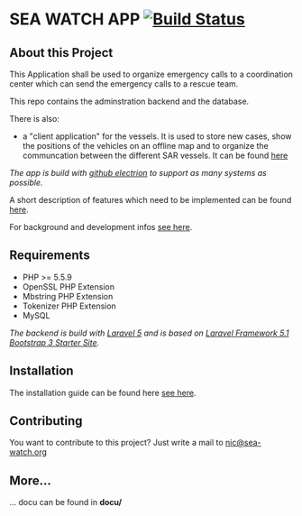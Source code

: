 SEA WATCH APP [![Build Status](https://travis-ci.org/sea-watch/SAR-Server.svg?branch=master)](https://travis-ci.org/sea-watch/SAR-Server)
===================

About this Project
---------------------
This Application shall be used to organize emergency calls to a coordination center which can send the emergency calls to a rescue team.

This repo contains the adminstration backend and the database. 

There is also:

-  a "client application" for the vessels. It is used to store new cases, show the positions of the vehicles on an offline map and to organize the communcation between the different SAR vessels. It can be found [here](https://github.com/sea-watch/swCommand-Desktop-Client)

*The app is build with [github electrion](https://github.com/electron/electron) to support as many systems as possible.* 

A short description of features which need to be implemented can be found [here](./docu/idea.md').

For background and development infos [see here](./docu/dev_informations.md).

Requirements
----------------

- PHP >= 5.5.9
- OpenSSL PHP Extension
- Mbstring PHP Extension
- Tokenizer PHP Extension
- MySQL

*The backend is build with [Laravel 5](https://github.com/laravel/laravel) and is based on [Laravel Framework 5.1 Bootstrap 3 Starter Site](https://github.com/mrakodol/Laravel-5-Bootstrap-3-Starter-Site).*


Installation
----------------

The installation guide can be found here [see here](./docu/installation.md).


Contributing
---------------

You want to contribute to this project? Just write a mail to nic@sea-watch.org 


More...
--------
... docu can be found in **docu/**

